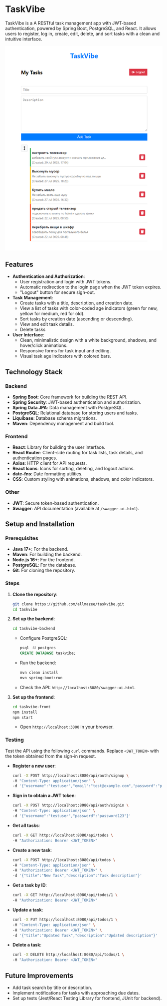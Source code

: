 # TaskVibe

TaskVibe is a A RESTful task management app with JWT-based authentication, powered by Spring Boot, PostgreSQL, and React. It allows users to register, log in, create, edit, delete, and sort tasks with a clean and intuitive interface.

![app screenshot](https://github.com/allmazee/TaskVibe/blob/main/misc/images/image-1.png)

## Features

- **Authentication and Authorization**:
  - User registration and login with JWT tokens.
  - Automatic redirection to the login page when the JWT token expires.
  - "Logout" button for secure sign-out.
- **Task Management**:
  - Create tasks with a title, description, and creation date.
  - View a list of tasks with color-coded age indicators (green for new, yellow for medium, red for old).
  - Sort tasks by creation date (ascending or descending).
  - View and edit task details.
  - Delete tasks
- **User Interface**:
  - Clean, minimalistic design with a white background, shadows, and hover/click animations.
  - Responsive forms for task input and editing.
  - Visual task age indicators with colored bars.

## Technology Stack

### Backend

- **Spring Boot**: Core framework for building the REST API.
- **Spring Security**: JWT-based authentication and authorization.
- **Spring Data JPA**: Data management with PostgreSQL.
- **PostgreSQL**: Relational database for storing users and tasks.
- **Liquibase**: Database schema migrations.
- **Maven**: Dependency management and build tool.

### Frontend

- **React**: Library for building the user interface.
- **React Router**: Client-side routing for task lists, task details, and authentication pages.
- **Axios**: HTTP client for API requests.
- **React Icons**: Icons for sorting, deleting, and logout actions.
- **date-fns**: Date formatting utilities.
- **CSS**: Custom styling with animations, shadows, and color indicators.

### Other

- **JWT**: Secure token-based authentication.
- **Swagger**: API documentation (available at `/swagger-ui.html`).

## Setup and Installation

### Prerequisites

- **Java 17+**: For the backend.
- **Maven**: For building the backend.
- **Node.js 16+**: For the frontend.
- **PostgreSQL**: For the database.
- **Git**: For cloning the repository.

### Steps

1. **Clone the repository**:
   
   ```bash
   git clone https://github.com/allmazee/taskvibe.git
   cd taskvibe
   ```

2. **Set up the backend**:
   
   ```bash
   cd taskvibe-backend
   ```
   
   - Configure PostgreSQL:
     
     ```sql
     psql -U postgres
     CREATE DATABASE taskvibe;
     ```
   
   - Run the backend:
     
     ```bash
     mvn clean install
     mvn spring-boot:run
     ```
   
   - Check the API: `http://localhost:8080/swagger-ui.html`.

3. **Set up the frontend**:
   
   ```bash
   cd taskvibe-front
   npm install
   npm start
   ```
   
   - Open `http://localhost:3000` in your browser.

### Testing

Test the API using the following `curl` commands. Replace `<JWT_TOKEN>` with the token obtained from the sign-in request.

* **Register a new user**:
  
  ```bash
  curl -X POST http://localhost:8080/api/auth/signup \
  -H "Content-Type: application/json" \
  -d '{"username":"testuser","email":"test@example.com","password":"password123"}'
  ```

* **Sign in to obtain a JWT token**:
  
  ```bash
  curl -X POST http://localhost:8080/api/auth/signin \
  -H "Content-Type: application/json" \
  -d '{"username":"testuser","password":"password123"}'
  ```

* **Get all tasks**:
  
  ```bash
  curl -X GET http://localhost:8080/api/todos \
  -H "Authorization: Bearer <JWT_TOKEN>"
  ```

* **Create a new task**:
  
  ```bash
  curl -X POST http://localhost:8080/api/todos \
  -H "Content-Type: application/json" \
  -H "Authorization: Bearer <JWT_TOKEN>" \
  -d '{"title":"New Task","description":"Task description"}'
  ```

* **Get a task by ID**:
  
  ```bash
  curl -X GET http://localhost:8080/api/todos/1 \
  -H "Authorization: Bearer <JWT_TOKEN>"
  ```

* **Update a task**:
  
  ```bash
  curl -X PUT http://localhost:8080/api/todos/1 \
  -H "Content-Type: application/json" \
  -H "Authorization: Bearer <JWT_TOKEN>" \
  -d '{"title":"Updated Task","description":"Updated description"}'
  ```

* **Delete a task**:
  
  ```bash
  curl -X DELETE http://localhost:8080/api/todos/1 \
  -H "Authorization: Bearer <JWT_TOKEN>"
  ```

## Future Improvements

- Add task search by title or description.
- Implement notifications for tasks with approaching due dates.
- Set up tests (Jest/React Testing Library for frontend, JUnit for backend).
